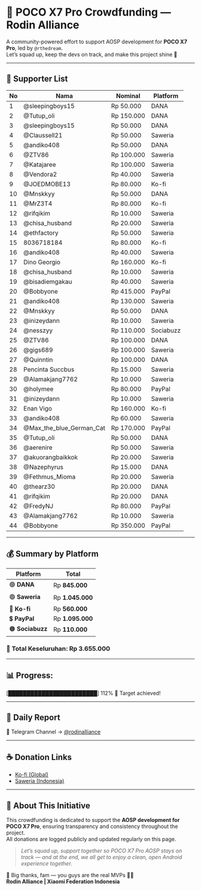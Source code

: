 # 💎 POCO X7 Pro Crowdfunding — Rodin Alliance

A community-powered effort to support AOSP development for **POCO X7 Pro**, led by `@rthedream`.  
Let’s squad up, keep the devs on track, and make this project shine 🚀

---

## 📑 Supporter List

| No | Nama | Nominal | Platform |
|----|------|----------|-----------|
| 1 | @sleepingboys15 | Rp 50.000 | DANA |
| 2 | @Tutup_oli | Rp 150.000 | DANA |
| 3 | @sleepingboys15 | Rp 50.000 | DANA |
| 4 | @Claussell21 | Rp 50.000 | Saweria |
| 5 | @andiko408 | Rp 50.000 | DANA |
| 6 | @ZTV86 | Rp 100.000 | Saweria |
| 7 | @Katajaree | Rp 100.000 | Saweria |
| 8 | @Vendora2 | Rp 40.000 | Saweria |
| 9 | @JOEDMOBE13 | Rp 80.000 | Ko-fi |
| 10 | @Mnskkyy | Rp 50.000 | DANA |
| 11 | @MrZ3T4 | Rp 80.000 | Ko-fi |
| 12 | @rifqikim | Rp 10.000 | Saweria |
| 13 | @chisa_husband | Rp 20.000 | Saweria |
| 14 | @ethfactory | Rp 50.000 | Saweria |
| 15 | 8036718184 | Rp 80.000 | Ko-fi |
| 16 | @andiko408 | Rp 40.000 | Saweria |
| 17 | Dino Georgio | Rp 160.000 | Ko-fi |
| 18 | @chisa_husband | Rp 10.000 | Saweria |
| 19 | @bisadiemgakau | Rp 40.000 | Saweria |
| 20 | @Bobbyone | Rp 415.000 | PayPal |
| 21 | @andiko408 | Rp 130.000 | Saweria |
| 22 | @Mnskkyy | Rp 50.000 | DANA |
| 23 | @inizeydann | Rp 10.000 | Saweria |
| 24 | @nesszyy | Rp 110.000 | Sociabuzz |
| 25 | @ZTV86 | Rp 100.000 | DANA |
| 26 | @gigs689 | Rp 100.000 | Saweria |
| 27 | @Quinntin | Rp 100.000 | DANA |
| 28 | Pencinta Succbus | Rp 15.000 | Saweria |
| 29 | @Alamakjang7762 | Rp 10.000 | Saweria |
| 30 | @holymee | Rp 80.000 | PayPal |
| 31 | @inizeydann | Rp 10.000 | Saweria |
| 32 | Enan Vigo | Rp 160.000 | Ko-fi |
| 33 | @andiko408 | Rp 60.000 | Saweria |
| 34 | @Max_the_blue_German_Cat | Rp 170.000 | PayPal |
| 35 | @Tutup_oli | Rp 50.000 | DANA |
| 36 | @aerenire | Rp 50.000 | Saweria |
| 37 | @akuorangbaikkok | Rp 20.000 | Saweria |
| 38 | @Nazephyrus | Rp 15.000 | DANA |
| 39 | @Fethmus_Mioma | Rp 20.000 | Saweria |
| 40 | @thearz30 | Rp 20.000 | DANA |
| 41 | @rifqikim | Rp 20.000 | DANA |
| 42 | @FredyNJ | Rp 80.000 | PayPal |
| 43 | @Alamakjang7762 | Rp 10.000 | Saweria |
| 44 | @Bobbyone | Rp 350.000 | PayPal |


---

## 💰 Summary by Platform

| Platform | Total |
|-----------|--------|
| 🟣 **DANA** | Rp **845.000** |
| 🟢 **Saweria** | Rp **1.045.000** |
| 🔵 **Ko-fi** | Rp **560.000** |
| 💲 **PayPal** | Rp **1.095.000** |
| 🟠 **Sociabuzz** | Rp **110.000** |


### 🧾 **Total Keseluruhan:** Rp **3.655.000**


---

## 📊 **Progress:**
[████████████████████████] 112%
🎉 Target achieved!

---

## 📡 Daily Report

📢 Telegram Channel → [@rodinalliance](https://t.me/rodinalliance)

---

## ☕ Donation Links

- [Ko-fi (Global)](http://ko-fi.com/xyzuniverse)  
- [Saweria (Indonesia)](http://saweria.co/xyzuniverse)

---

## 🧩 About This Initiative

This crowdfunding is dedicated to support the **AOSP development for POCO X7 Pro**, ensuring transparency and consistency throughout the project.  
All donations are logged publicly and updated regularly on this page.

> _Let’s squad up, support together so POCO X7 Pro AOSP stays on track — and at the end, we all get to enjoy a clean, open Android experience together._

🙏 Big thanks, fam — you guys are the real MVPs 💯🔥  
**Rodin Alliance | Xiaomi Federation Indonesia**
